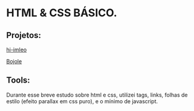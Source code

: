 # HTML & CSS BÁSICO.
## Projetos:
[hi-imleo](https://github.com/leoTalles/hi-imleo)

[Bojole](https://github.com/leoTalles/Bojole)

## Tools:
Durante esse breve estudo sobre html e css, utilizei tags, links, folhas de estilo (efeito parallax em css puro), e o mínimo de javascript.